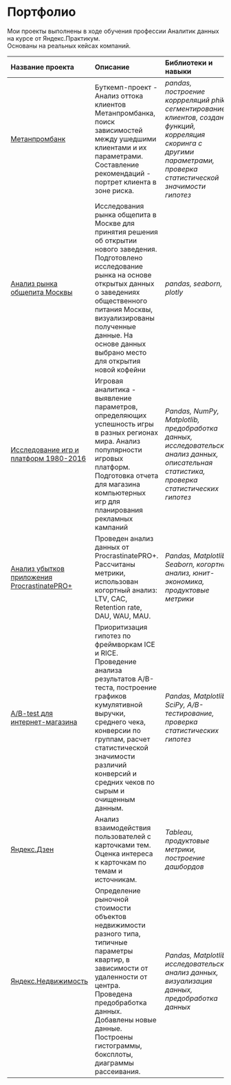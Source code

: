 # Портфолио
Мои проекты выполнены в ходе обучения профессии Аналитик данных на курсе от Яндекс.Практикум.<br> 
Основаны на реальных кейсах компаний.

| Название проекта | Описание | Библиотеки и навыки | 
| :---------------------- | :-------------------------------- | :---------------------- |
| [Метанпромбанк](https://github.com/bestearthman/Portfolio/blob/main/1%20Metanprombank/Metanprombank.ipynb) | Буткемп-проект - Анализ оттока клиентов Метанпромбанка, поиск зависимостей между ушедшими клиентами и их параметрами. Составление рекомендаций - портрет клиента в зоне риска. | *pandas, построение коррреляций phik, сегментирование клиентов, создание функций, корреляция скоринга с другими параметрами, проверка статистической значимости гипотез* |
| [Анализ рынка общепита Москвы](https://github.com/bestearthman/Portfolio/blob/main/2%20Coffe%20House/Coffee_houses.ipynb) | Исследования рынка общепита в Москве для принятия решения об открытии нового заведения. Подготовлено исследование рынка на основе открытых данных о заведениях общественного питания Москвы, визуализированы полученные данные. На основе данных выбрано место для открытия новой кофейни | *pandas, seaborn, plotly* |
| [Исследование игр и платформ 1980-2016](https://github.com/bestearthman/Portfolio/blob/main/2%20Coffe%20House/Coffee_houses.ipynb) | Игровая аналитика - выявление параметров, определяющих успешность игры в разных регионах мира. Анализ популярности игровых платформ. Подготовка отчета для магазина компьютерных игр для планирования рекламных кампаний | *Pandas, NumPy, Matplotlib,<br/> предобработка данных, исследовательский анализ данных, описательная статистика, проверка статистических гипотез* |
| [Анализ убытков приложения ProcrastinatePRO+](https://github.com/bestearthman/Portfolio/blob/main/4%20Bissiness%20metrics/Bissiness_metrics_app.ipynb) | Проведен анализ данных от ProcrastinatePRO+. Рассчитаны метрики, использован когортный анализ: LTV, CAC, Retention rate, DAU, WAU, MAU. | *Pandas, Matplotlib, Seaborn, когортный анализ, юнит-экономика, продуктовые метрики* |
| [A/B-test для интернет-магазина ](https://github.com/bestearthman/Portfolio/blob/main/5%20AB%20test/AB_test_%20event_analytics.ipynb) | Приоритизация гипотез по фреймворкам ICE и RICE. Проведение анализа результатов A/B-теста, построение графиков кумулятивной выручки, среднего чека, конверсии по группам, расчет статистической значимости различий конверсий и средних чеков по сырым и очищенным данным. | *Pandas, Matplotlib, SciPy, A/B-тестирование, проверка статистических гипотез* |
| [Яндекс.Дзен](https://github.com/bestearthman/Portfolio/blob/main/6%20Dashboard%20Dzen/Yandex%20Dzen%20-%20Tatiana%20Lisina%20k58.pdf) | Анализ взаимодействия пользователей с карточками тем. Оценка интереса к карточкам по темам и источникам. | *Tableau, продуктовые метрики, построение дашбордов* |
| [Яндекс.Недвижимость](https://github.com/bestearthman/Portfolio/blob/main/7%20Real%20estate/Yandex_real_estate.ipynb) | Определение рыночной стоимости объектов недвижимости разного типа, типичные параметры квартир, в зависимости от удаленности от центра. Проведена предобработка данных. Добавлены новые данные. Построены гистограммы, боксплоты, диаграммы рассеивания. | *Pandas, Matplotlib, исследовательский анализ данных, визуализация данных, предобработка данных* |

